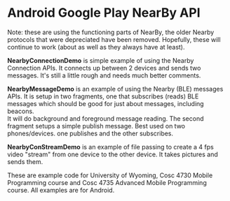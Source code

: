 # Android Google Play NearBy API

Note: these are using the functioning parts of NearBy, the older Nearby protocols that were depreciated have been removed.  Hopefully, these will continue to work (about as well as they always have at least).

<b>NearbyConnectionDemo</b> is simple example of using the Nearby Connection APIs.  It connects up between 2 devices and sends two messages.  It's still a little rough and needs much better comments.

<b>NearbyMessageDemo</b> is an example of using the Nearby (BLE) messages APIs.  It is setup in two fragments, one that subscribes (reads) BLE messages which should be good for just about messages, including beacons.  
It will do background and foreground message reading.  The second fragment setups a simple publish message.  Best used on two phones/devices.  one publishes and the other subscribes.

<b>NearbyConStreamDemo</b> is an example of file passing to create a 4 fps video "stream" from one device to the other device.  It takes pictures and sends them.  

These are example code for University of Wyoming, Cosc 4730 Mobile Programming course and Cosc 4735 Advanced Mobile Programming course.
All examples are for Android.

